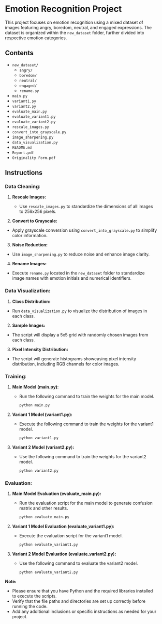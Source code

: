 # Emotion Recognition Project

This project focuses on emotion recognition using a mixed dataset of images featuring angry, boredom, neutral, and engaged expressions. The dataset is organized within the `new_dataset` folder, further divided into respective emotion categories.

## Contents

- `new_dataset/`
  - `angry/`
  - `boredom/`
  - `neutral/`
  - `engaged/`
  - `rename.py`
- `main.py`
- `variant1.py`
- `variant2.py`
- `evaluate_main.py`
- `evaluate_variant1.py`
- `evaluate_variant2.py`
- `rescale_images.py`
- `convert_into_grayscale.py`
- `image_sharpening.py`
- `data_visualization.py`
- `README.md`
- `Report.pdf`
- `Originality Form.pdf`

## Instructions

### Data Cleaning:

1. **Rescale Images:**
   - Use `rescale_images.py` to standardize the dimensions of all images to 256x256 pixels.

2. **Convert to Grayscale:**
- Apply grayscale conversion using `convert_into_grayscale.py` to simplify color information.

3. **Noise Reduction:**
- Use `image_sharpening.py` to reduce noise and enhance image clarity.

4. **Rename Images:**
- Execute `rename.py` located in the `new_dataset` folder to standardize image names with emotion initials and numerical identifiers.

### Data Visualization:

1. **Class Distribution:**
- Run `data_visualization.py` to visualize the distribution of images in each class.
  
2. **Sample Images:**
- The script will display a 5x5 grid with randomly chosen images from each class.

3. **Pixel Intensity Distribution:**
- The script will generate histograms showcasing pixel intensity distribution, including RGB channels for color images.

### Training:

1. **Main Model (main.py):**
   - Run the following command to train the weights for the main model.
     ```bash
     python main.py
     ```

2. **Variant 1 Model (variant1.py):**
   - Execute the following command to train the weights for the variant1 model.
     ```bash
     python variant1.py
     ```

3. **Variant 2 Model (variant2.py):**
   - Use the following command to train the weights for the variant2 model.
     ```bash
     python variant2.py
     ```

### Evaluation:

1. **Main Model Evaluation (evaluate_main.py):**
   - Run the evaluation script for the main model to generate confusion matrix and other results.
     ```bash
     python evaluate_main.py
     ```

2. **Variant 1 Model Evaluation (evaluate_variant1.py):**
   - Execute the evaluation script for the variant1 model.
     ```bash
     python evaluate_variant1.py
     ```

3. **Variant 2 Model Evaluation (evaluate_variant2.py):**
   - Use the following command to evaluate the variant2 model.
     ```bash
     python evaluate_variant2.py
     ```

**Note:**
- Please ensure that you have Python and the required libraries installed to execute the scripts.
- Verify that the file paths and directories are set up correctly before running the code.
- Add any additional inclusions or specific instructions as needed for your project.
